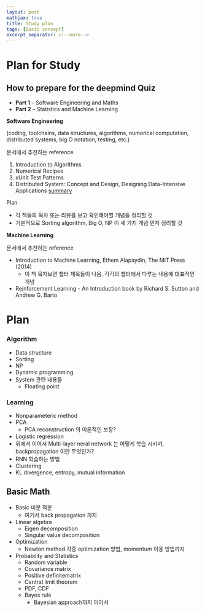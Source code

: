 ```yaml
---
layout: post
mathjax: true
title: Study plan
tags: [Basic concept]
excerpt_separator: <!--more-->
---
```


# Plan for Study

## How to prepare for the deepmind Quiz

<!--more-->

- **Part 1** – Software Engineering and Maths
- **Part 2** – Statistics and Machine Learning


**Software Engineering**

(coding, toolchains, data structures, algorithms, numerical computation, distributed systems, big O notation, testing, etc.)

문서에서 추천하는 reference

1. Introduction to Algorithms
1. Numerical Recipes
1. xUnit Test Patterns
1. Distributed System: Concept and Design, Designing Data-Intensive Applications [summary](https://blog.shik.kr/on-designing-data-intensive-applications/)
  
Plan

- 각 책들의 목차 또는 리뷰를 보고 확인해야할 개념들 정리할 것
- 기본적으로 Sorting algorithm, Big O, NP 이 세 가지 개념 먼저 정리할 것


**Machine Learning**

문서에서 추천하는 reference

- Introduction to Machine Learning,​ Ethem Alapaydin, The MIT Press (2014)
	- 이 책 목차보면 챕터 제목들이 나옴. 각각의 챕터에서 다루는 내용에 대표적인 개념
- Reinforcement Learning - An Introduction book by Richard S. Sutton and Andrew G. Barto


# Plan


### Algorithm
	
- Data structure
- Sorting
- NP
- Dynamic programming
- System 관련 내용들
	- Floating point


### Learning

- Nonparameteric method
- PCA
	- PCA reconstruction 의 이론적인 보장?
- Logistic regression
- 위에서 이어서 Multi-layer neral network 는 어떻게 학습 시키며, backpropagation 이란 무엇인가?
- RNN 학습하는 방법
- Clustering
- KL divergence, entropy, mutual information


## Basic Math

- Basic 미분 적분
	- 여기서 back propagation 까지
- Linear algebra
	- Eigen decomposition
	- Singular value decomposition
- Optimization
	- Newton method 각종 optimization 방법, momentum 이용 방법까지
- Probability and Statistics
	- Random variable
	- Covariance matrix
	- Positive definitematrix
	- Central limit theorem
	- PDF, CDF
	- Bayes rule
		- Bayesian approach까지 이어서

